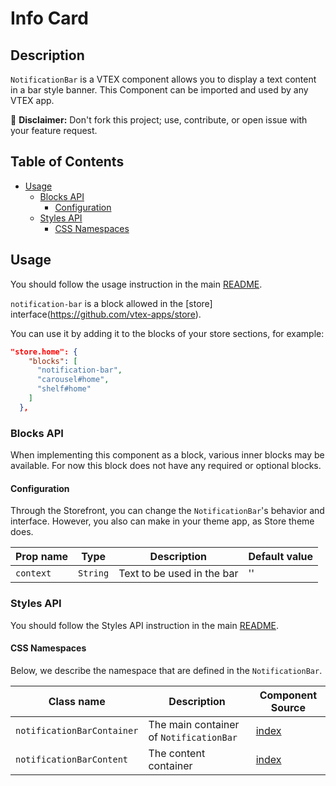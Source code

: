 # Info Card

## Description

`NotificationBar` is a VTEX component allows you to display a text content in a bar style banner.
This Component can be imported and used by any VTEX app.

:loudspeaker: **Disclaimer:** Don't fork this project; use, contribute, or open issue with your feature request.

## Table of Contents
- [Usage](#usage)
  - [Blocks API](#blocks-api)
    - [Configuration](#configuration)
  - [Styles API](#styles-api)
    - [CSS Namespaces](#css-namespaces)

## Usage

You should follow the usage instruction in the main [README](/README.md#usage).

`notification-bar` is a block allowed in the [store] interface(https://github.com/vtex-apps/store).

You can use it by adding it to the blocks of your store sections, for example:
```json
"store.home": {
    "blocks": [
      "notification-bar",
      "carousel#home",
      "shelf#home"
    ]
  },
```

### Blocks API

When implementing this component as a block, various inner blocks may be available.
For now this block does not have any required or optional blocks.

#### Configuration

Through the Storefront, you can change the `NotificationBar`'s behavior and interface. However, you also can make in your theme app, as Store theme does.

| Prop name | Type | Description | Default value |
| --------- | ---- | ----------- | ------------- |
| `context` | `String` | Text to be used in the bar | '' |

### Styles API
You should follow the Styles API instruction in the main [README](/README.md#styles-api).

#### CSS Namespaces
Below, we describe the namespace that are defined in the `NotificationBar`.

| Class name | Description | Component Source |
| ---------- | ----------- | ---------------- |
| `notificationBarContainer` | The main container of `NotificationBar` | [index](/react/components/NotificationBar/index.js) |
| `notificationBarContent` | The content container | [index](/react/components/NotificationBar/index.js) |
